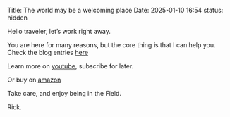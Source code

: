 Title: The world may be a welcoming place
Date: 2025-01-10 16:54
status: hidden


Hello traveler, let’s work right away. 

You are here for many reasons, but the core thing is that I can help you. Check the blog entries [here](https://rickarellano.work/legacyblog) 

Learn more on [youtube](https://youtube.com/@rickarellano.fragments), subscribe for later. 

Or buy on [amazon](https://www.amazon.com/stores/Rick-Arellano/author/B08MCVSVZ2)

Take care, and enjoy being in the Field. 

Rick.

